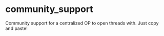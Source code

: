 # community_support

Community support for a centralized OP to open threads with.  Just copy and paste!
